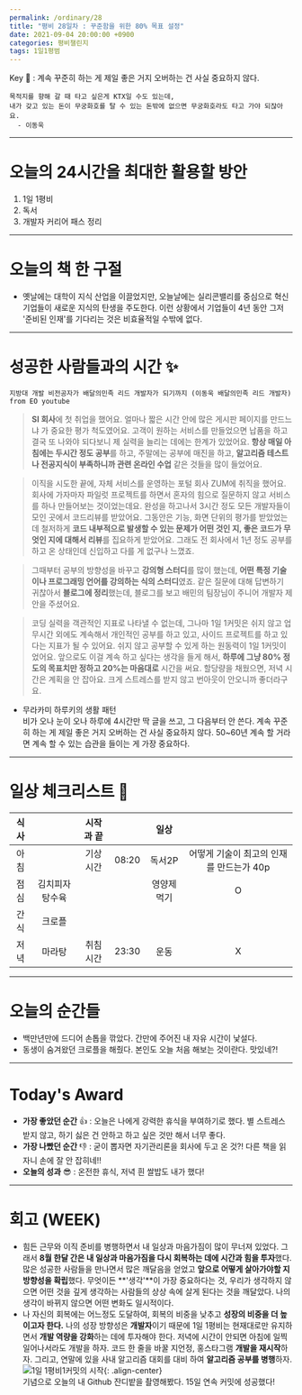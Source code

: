 ```yaml
---
permalink: /ordinary/28
title: "평비 28일차 : 꾸준함을 위한 80% 목표 설정"
date: 2021-09-04 20:00:00 +0900
categories: 평비챌린지
tags: 1일1평범
---  
```

Key 🔑 : 계속 꾸준히 하는 게 제일 좋은 거지 오버하는 건 사실 중요하지 않다.
```
목적지를 향해 갈 때 타고 싶은게 KTX일 수도 있는데,
내가 갖고 있는 돈이 무궁화호를 탈 수 있는 돈밖에 없으면 무궁화호라도 타고 가야 되잖아요.
  - 이동욱
```

---
# 오늘의 24시간을 최대한 활용할 방안
1. 1일 1평비
2. 독서
3. 개발자 커리어 패스 정리

---
# 오늘의 책 한 구절
- 옛날에는 대학이 지식 산업을 이끌었지만, 오늘날에는 실리콘밸리를 중심으로 혁신 기업들이 새로운 지식의 탄생을 주도한다. 이런 상황에서 기업들이 4년 동안 그저 '준비된 인재'를 기다리는 것은 비효율적일 수밖에 없다.

---
# 성공한 사람들과의 시간 ✨
`지방대 개발 비전공자가 배달의민족 리드 개발자가 되기까지 (이동욱 배달의민족 리드 개발자) from EO youtube`

> **SI 회사**에 첫 취업을 했어요. 얼마나 짧은 시간 안에 많은 게시판 페이지를 만드느냐 가 중요한 평가 척도였어요. 고객이 원하는 서비스를 만들었으면 납품을 하고 결국 또 나와야 되다보니 제 실력을 늘리는 데에는 한계가 있었어요. **항상 매일 아침에는 두시간 정도 공부**를 하고, 주말에는 공부에 매진을 하고, **알고리즘 테스트나 전공지식이 부족하니까 관련 온라인 수업** 같은 것들을 많이 들었어요.  

> 이직을 시도한 끝에, 자체 서비스를 운영하는 포털 회사 ZUM에 취직을 했어요. 회사에 가자마자 파일럿 프로젝트를 하면서 혼자의 힘으로 질문하지 않고 서비스를 하나 만들어보는 것이었는데요. 완성을 하고나서 3시간 정도 모든 개발자들이 모인 곳에서 코드리뷰를 받았어요. 그동안은 기능, 화면 단위의 평가를 받았었는데 철저하게 **코드 내부적으로 발생할 수 있는 문제가 어떤 것인 지, 좋은 코드가 무엇인 지에 대해서 리뷰**를 집요하게 받았어요. 그래도 전 회사에서 1년 정도 공부를 하고 온 상태인데 신입하고 다를 게 없구나 느꼈죠.  

> 그때부터 공부의 방향성을 바꾸고 **강의형 스터디**를 많이 했는데, **어떤 특정 기술이나 프로그래밍 언어를 강의하는 식의 스터디**였죠. 같은 질문에 대해 답변하기 귀찮아서 **블로그에 정리**했는데, 블로그를 보고 배민의 팀장님이 주니어 개발자 제안을 주셨어요.

> 코딩 실력을 객관적인 지표로 나타낼 수 없는데, 그나마 1일 1커밋은 쉬지 않고 업무시간 외에도 계속해서 개인적인 공부를 하고 있고, 사이드 프로젝트를 하고 있다는 지표가 될 수 있어요. 쉬지 않고 공부할 수 있게 하는 원동력이 1일 1커밋이었어요. 앞으로도 이걸 계속 하고 싶다는 생각을 들게 해서, **하루에 그냥 80% 정도의 목표치만 정하고 20%는 마음대로** 시간을 써요. 할당량을 채웠으면, 저녁 시간은 계획을 안 잡아요. 크게 스트레스를 받지 않고 번아웃이 안오니까 좋더라구요.  

- 무라카미 하루키의 생활 패턴  
  비가 오나 눈이 오나 하루에 4시간만 딱 글을 쓰고, 그 다음부터 안 쓴다. 계속 꾸준히 하는 게 제일 좋은 거지 오버하는 건 사실 중요하지 않다. 50~60년 계속 할 거라면 계속 할 수 있는 습관을 들이는 게 가장 중요하다.

---
# 일상 체크리스트 📃

| 식사 |  | 시작과 끝 |  | 일상 |  |
|:----:|:----:|:----:|:----:|:----:|:----:|
| 아침 |  | 기상 시간 | 08:20 | 독서2P | 어떻게 기술이 최고의 인재를 만드는가 40p |
| 점심 | 김치피자탕수육 |  |  | 영양제 먹기 | O |
| 간식 | 크로플 |  |  |  |  |
| 저녁 | 마라탕 | 취침 시간 | 23:30 | 운동 | X |

---
# 오늘의 순간들
- 백만년만에 드디어 손톱을 깎았다. 간만에 주어진 내 자유 시간이 낯설다.  
- 동생이 숨겨왔던 크로플을 해줬다. 본인도 오늘 처음 해보는 것이란다. 맛있네?!  

---
# Today's Award
- **가장 좋았던 순간** 👍 : 오늘은 나에게 강력한 휴식을 부여하기로 했다. 별 스트레스 받지 않고, 하기 싫은 건 안하고 하고 싶은 것만 해서 너무 좋다.
- **가장 나빴던 순간** 👎 : 굳이 뽑자면 자기관리론을 회사에 두고 온 것?! 다른 책을 읽자니 손에 잘 안 잡히네!!
- **오늘의 성과** 😎 : 온전한 휴식, 저녁 흰 쌀밥도 내가 했다! 

---
# 회고 (WEEK)
- 힘든 근무와 이직 준비를 병행하면서 내 일상과 마음가짐이 많이 무너져 있었다. 그래서 **8월 한달 간은 내 일상과 마음가짐을 다시 회복하는 데에 시간과 힘을 투자**했다. 많은 성공한 사람들을 만나면서 많은 깨달음을 얻었고 **앞으로 어떻게 살아가야할 지 방향성을 확립**했다. 무엇이든 **'생각'**이 가장 중요하다는 것, 우리가 생각하지 않으면 어떤 것을 깊게 생각하는 사람들의 상상 속에 살게 된다는 것을 깨달았다. 나의 생각이 바뀌지 않으면 어떤 변화도 일시적이다.  
- 나 자신의 회복에는 어느정도 도달하여, 회복의 비중을 낮추고 **성장의 비중을 더 높이고자 한다.** 나의 성장 방향성은 **개발자**이기 때문에 1일 1평비는 현재대로만 유지하면서 **개발 역량을 강화**하는 데에 투자해야 한다. 저녁에 시간이 안되면 아침에 일찍 일어나서라도 개발을 하자. 코드 한 줄을 바꿀 지언정, 홍스타그램 **개발을 재시작**하자. 그리고, 연말에 있을 사내 알고리즘 대회를 대비 하여 **알고리즘 공부를 병행**하자.  
![1일 1평비1커밋의 시작][9월4일_잔디밭]{: .align-center}  
기념으로 오늘의 내 Github 잔디밭을 촬영해봤다. 15일 연속 커밋에 성공했다!


[9월4일_잔디밭]: ../../assets/images/post/Ordinary/Genesis_1D_1P1C.png